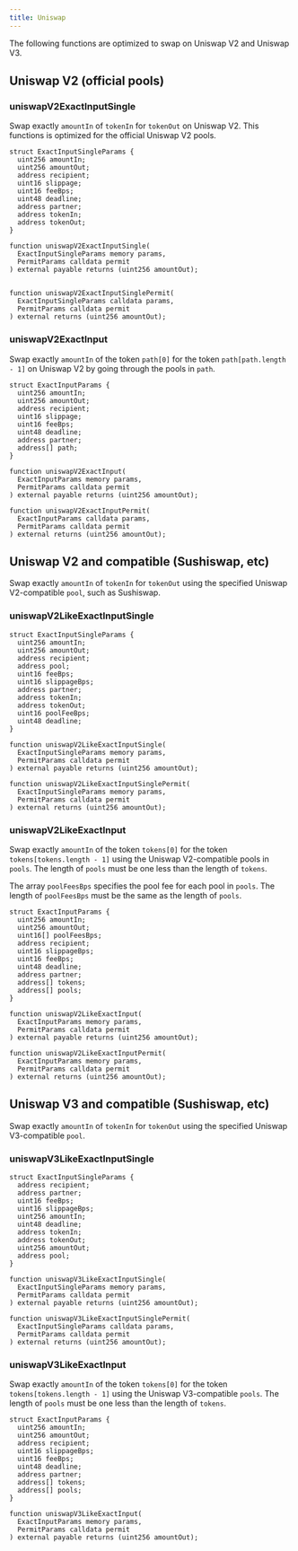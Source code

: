 ```yaml
---
title: Uniswap
---
```


The following functions are optimized to swap on Uniswap V2 and Uniswap V3.

## Uniswap V2 (official pools)

### uniswapV2ExactInputSingle

Swap exactly `amountIn` of `tokenIn` for `tokenOut` on Uniswap V2. This functions is optimized for the
official Uniswap V2 pools.

```solidity
struct ExactInputSingleParams {
  uint256 amountIn;
  uint256 amountOut;
  address recipient;
  uint16 slippage;
  uint16 feeBps;
  uint48 deadline;
  address partner;
  address tokenIn;
  address tokenOut;
}

function uniswapV2ExactInputSingle(
  ExactInputSingleParams memory params,
  PermitParams calldata permit
) external payable returns (uint256 amountOut);


function uniswapV2ExactInputSinglePermit(
  ExactInputSingleParams calldata params,
  PermitParams calldata permit
) external returns (uint256 amountOut);
```

### uniswapV2ExactInput

Swap exactly `amountIn` of the token `path[0]` for the token `path[path.length - 1]` on Uniswap V2 by going through
the pools in `path`.

```solidity
struct ExactInputParams {
  uint256 amountIn;
  uint256 amountOut;
  address recipient;
  uint16 slippage;
  uint16 feeBps;
  uint48 deadline;
  address partner;
  address[] path;
}

function uniswapV2ExactInput(
  ExactInputParams memory params,
  PermitParams calldata permit
) external payable returns (uint256 amountOut);

function uniswapV2ExactInputPermit(
  ExactInputParams calldata params,
  PermitParams calldata permit
) external returns (uint256 amountOut);
```

## Uniswap V2 and compatible (Sushiswap, etc)

Swap exactly `amountIn` of `tokenIn` for `tokenOut` using the specified Uniswap V2-compatible `pool`, such
as Sushiswap.

### uniswapV2LikeExactInputSingle

```solidity
struct ExactInputSingleParams {
  uint256 amountIn;
  uint256 amountOut;
  address recipient;
  address pool;
  uint16 feeBps;
  uint16 slippageBps;
  address partner;
  address tokenIn;
  address tokenOut;
  uint16 poolFeeBps;
  uint48 deadline;
}

function uniswapV2LikeExactInputSingle(
  ExactInputSingleParams memory params,
  PermitParams calldata permit
) external payable returns (uint256 amountOut);

function uniswapV2LikeExactInputSinglePermit(
  ExactInputSingleParams memory params,
  PermitParams calldata permit
) external returns (uint256 amountOut);
```

### uniswapV2LikeExactInput

Swap exactly `amountIn` of the token `tokens[0]` for the token `tokens[tokens.length - 1]` using the Uniswap V2-compatible
pools in `pools`. The length of `pools` must be one less than the length of `tokens`.

The array `poolFeesBps` specifies the pool fee for each pool in `pools`. The length of `poolFeesBps` must be the same
as the length of `pools`.

```solidity
struct ExactInputParams {
  uint256 amountIn;
  uint256 amountOut;
  uint16[] poolFeesBps;
  address recipient;
  uint16 slippageBps;
  uint16 feeBps;
  uint48 deadline;
  address partner;
  address[] tokens;
  address[] pools;
}

function uniswapV2LikeExactInput(
  ExactInputParams memory params,
  PermitParams calldata permit
) external payable returns (uint256 amountOut);

function uniswapV2LikeExactInputPermit(
  ExactInputParams memory params,
  PermitParams calldata permit
) external returns (uint256 amountOut);
```

## Uniswap V3 and compatible (Sushiswap, etc)

Swap exactly `amountIn` of `tokenIn` for `tokenOut` using the specified Uniswap V3-compatible `pool`.

### uniswapV3LikeExactInputSingle

```solidity
struct ExactInputSingleParams {
  address recipient;
  address partner;
  uint16 feeBps;
  uint16 slippageBps;
  uint256 amountIn;
  uint48 deadline;
  address tokenIn;
  address tokenOut;
  uint256 amountOut;
  address pool;
}

function uniswapV3LikeExactInputSingle(
  ExactInputSingleParams memory params,
  PermitParams calldata permit
) external payable returns (uint256 amountOut);

function uniswapV3LikeExactInputSinglePermit(
  ExactInputSingleParams calldata params,
  PermitParams calldata permit
) external returns (uint256 amountOut);

```

### uniswapV3LikeExactInput

Swap exactly `amountIn` of the token `tokens[0]` for the token `tokens[tokens.length - 1]` using the Uniswap V3-compatible
`pools`. The length of `pools` must be one less than the length of `tokens`.

```solidity
struct ExactInputParams {
  uint256 amountIn;
  uint256 amountOut;
  address recipient;
  uint16 slippageBps;
  uint16 feeBps;
  uint48 deadline;
  address partner;
  address[] tokens;
  address[] pools;
}

function uniswapV3LikeExactInput(
  ExactInputParams memory params,
  PermitParams calldata permit
) external payable returns (uint256 amountOut);
```
